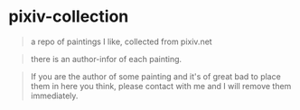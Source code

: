# pixiv-collection

> a repo of paintings I like, collected from pixiv.net

> there is an author-infor of each painting.

> If you are the author of some painting and it's of great bad to place them in here you think, please contact with me and I will remove them immediately.

